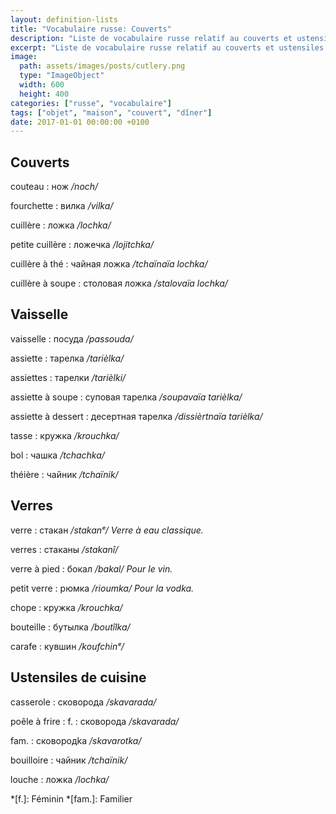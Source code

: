 ```yaml
---
layout: definition-lists
title: "Vocabulaire russe: Couverts"
description: "Liste de vocabulaire russe relatif au couverts et ustensiles de cuisine."
excerpt: "Liste de vocabulaire russe relatif au couverts et ustensiles de cuisine."
image:
  path: assets/images/posts/cutlery.png
  type: "ImageObject"
  width: 600
  height: 400
categories: ["russe", "vocabulaire"]
tags: ["objet", "maison", "couvert", "dîner"]
date: 2017-01-01 00:00:00 +0100
---
```



## Couverts

couteau
: нож
*/noch/*

fourchette
: вилка
*/vilka/*

cuillère
: ложка
*/lochka/*

petite cuillère
: ложечка
*/lojitchka/*

cuillère à thé
: чайная ложка
*/tchaïnaïa lochka/*

cuillère à soupe
: столовая ложка
*/stalovaïa lochka/*


## Vaisselle

vaisselle
: посуда
*/passouda/*

assiette
: тарелка
*/tarièlka/*

assiettes
: тарелки
*/tarièlki/*

assiette à soupe
: суповая тарелка
*/soupavaïa tarièlka/*

assiette à dessert
: десертная тарелка
*/dissièrtnaïa tarièlka/*

tasse
: кружка
*/krouchka/*

bol
: чашка
*/tchаchka/*

théière
: чайник
*/tchаïnik/*


## Verres

verre
: стакан
*/stakanᵉ/ Verre à eau classique.*

verres
: стаканы
*/stakanî/*

verre à pied
: бокал
*/bakal/ Pour le vin.*

petit verre
: рюмка
*/rioumka/ Pour la vodka.*

chope
: кружка
*/krouchka/*

bouteille
: бутылка
*/boutîlka/*

carafe
: кувшин
*/koufchinᵉ/*


## Ustensiles de cuisine

casserole
: сковорода
*/skavarada/*

poêle à frire
: f.
  : сковорода
  */skavarada/*

  fam.
  : сковородkа
  */skavarotka/*

bouilloire
: чайник
*/tchаïnik/*

louche
: ложка
*/lochka/*


*[f.]: Féminin
*[fam.]: Familier
